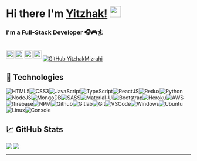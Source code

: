 <!--
**YitzhakMizrahi/YitzhakMizrahi** is a ✨ _special_ ✨ repository because its `README.md` (this file) appears on your GitHub profile.

Here are some ideas to get you started:

- 🔭 I’m currently working on ...
- 🌱 I’m currently learning ...
- 👯 I’m looking to collaborate on ...
- 🤔 I’m looking for help with ...
- 💬 Ask me about ...
- 📫 How to reach me: ...
- 😄 Pronouns: ...
- ⚡ Fun fact: ...
-->
# Hi there I'm [Yitzhak!](https://www.ymizrahi.com) <img src="https://raw.githubusercontent.com/MartinHeinz/MartinHeinz/master/wave.gif" width="30px">

### I'm a Full-Stack Developer :headphones::video_game::surfer: 

<br />
<a href="https://www.linkedin.com/in/mizrahiyitzhak/">
  <img align="left" alt="Linkedin" width="22px" src="https://cdn.jsdelivr.net/npm/simple-icons@v3/icons/linkedin.svg" />
</a>
<a href="https://www.facebook.com/mizrahiyitzhak">
  <img align="left" alt="Facebook" width="22px" src="https://cdn.jsdelivr.net/npm/simple-icons@v3/icons/facebook.svg" />
</a>
<a href="https://www.instagram.com/accounts/login/">
  <img align="left" alt="Instagram" width="22px" src="https://cdn.jsdelivr.net/npm/simple-icons@v3/icons/instagram.svg" />
</a>
<a href="https://github.com/YitzhakMizrahi">
  <img align="left" alt="GitHub" width="22px" src="https://cdn.jsdelivr.net/npm/simple-icons@v3/icons/github.svg" />
</a>

[![GitHub YitzhakMizrahi](https://img.shields.io/github/followers/YitzhakMizrahi?label=follow&style=social)](https://github.com/YitzhakMizrahi)

## :wrench: Technologies

![HTML5](https://img.icons8.com/color/30/html-5.png)![CSS3](https://img.icons8.com/color/30/css3.png)![JavaScript](https://img.icons8.com/color/30/javascript.png)![TypeScript](https://img.icons8.com/color/30/typescript.png)![ReactJS](https://img.icons8.com/color/30/react-native.png)![Redux](https://img.icons8.com/color/30/redux.png)![Python](https://img.icons8.com/color/30/python.png)![NodeJS](https://img.icons8.com/color/30/nodejs.png)![MongoDB](https://img.icons8.com/color/30/mongodb.png)![SASS](https://img.icons8.com/color/30/sass.png)![Material-Ui](https://img.icons8.com/color/30/material-ui.png)![Bootstrap](https://img.icons8.com/color/30/bootstrap.png)![Heroku](https://img.icons8.com/color/30/heroku.png)![AWS](https://img.icons8.com/color/30/amazon-web-services.png)![!firebase](https://img.icons8.com/color/30/firebase.png)![NPM](https://img.icons8.com/color/30/npm.png)![Github](https://img.icons8.com/material-outlined/30/github.png)![Gitlab](https://img.icons8.com/color/30/gitlab.png)![Git](https://img.icons8.com/color/30/git.png)![VSCode](https://img.icons8.com/color/30/visual-studio-code-2019.png)![Windows](https://img.icons8.com/color/30/windows-10.png)![Ubuntu](https://img.icons8.com/color/30/ubuntu--v1.png)![Linux](https://img.icons8.com/color/30/linux.png)![Console](https://img.icons8.com/color/30/console.png)

## :chart_with_upwards_trend: GitHub Stats

<img align="left" src="https://github-readme-stats.vercel.app/api/top-langs/?username=YitzhakMizrahi&hide=Handlebars&show_icons=true&theme=nord" />
<img align="center" src="https://github-readme-stats.vercel.app/api?username=YitzhakMizrahi&layout=compact&show_icons=true&theme=nord" />


<!--
[![Yitzhak's github stats](https://github-readme-stats.vercel.app/api?username=YitzhakMizrahi&layout=compact&show_icons=true&theme=nord)](https://github.com/anuraghazra/github-readme-stats)
-->

<!--
[![Yitzhak's github top-langs](https://github-readme-stats.vercel.app/api/top-langs/?username=YitzhakMizrahi&layout=compact&show_icons=true&theme=nord)](https://github.com/anuraghazra/github-readme-stats)
-->

<br />

*************
